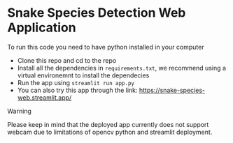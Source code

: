 # Snake Species Detection Web Application

To run this code you need to have python installed in your computer
- Clone this repo and cd to the repo
- Install all the dependencies in `requirements.txt`, we recommend using a virtual environemnt to install the dependecies
- Run the app using ```streamlit run app.py```
- You can also try this app through the link: https://snake-species-web.streamlit.app/
> [!WARNING]
> Please keep in mind that the deployed app currently does not support webcam due to limitations of opencv python and streamlit deployment.
